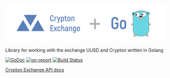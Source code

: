 ![logo](logo.png)

Library for working with the exchange UUSD and Crypton written in Golang

[![GoDoc](https://godoc.org/github.com/sagleft/uexchange-go?status.svg)](https://godoc.org/gopkg.in/sagleft/uexchange-go.v1)
[![go-report](https://goreportcard.com/badge/github.com/Sagleft/uexchange-go)](https://goreportcard.com/report/github.com/Sagleft/uexchange-go)
[![Build Status](https://travis-ci.org/sagleft/uexchange-go.svg?branch=master)](https://travis-ci.org/sagleft/uexchange-go)

[Crypton Exchange API docs](https://crp.is/api-doc/)
